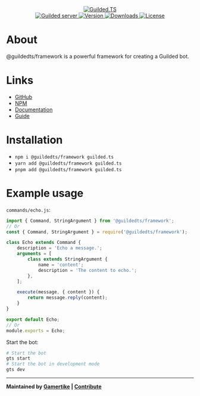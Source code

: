 <div align="center">
    <a href="https://guildedts.js.org">
        <img src="https://guildedts.js.org/media/banner.png" alt="Guilded.TS"/>
    </a>
    <div>
        <A href="https://guilded.gg/guildedts">
            <img src="https://shields.yoki-labs.xyz/shields/vanity/guildedts?style=for-the-badge" alt="Guilded server">
        </a>
        <a href="https://npmjs.com/@guildedts/framework">
            <img src="https://img.shields.io/npm/v/@guildedts/framework?style=for-the-badge" alt="Version" />
        </a>
        <a href="https://npmjs.com/@guildedts/framework">
            <img src="https://img.shields.io/npm/dt/@guildedts/framework?style=for-the-badge" alt="Downloads" />
        </a>
        <a href="https://github.com/guildedts/guilded.ts/blob/main/LICENSE">
            <img src="https://img.shields.io/github/license/guildedts/guilded.ts?style=for-the-badge" alt="License" />
        </a>
    </div>
</div>

# About

@guildedts/framework is a powerful framework for creating a Guilded bot.

# Links

-   [GitHub](https://github.com/guildedts/guilded.ts/tree/main/packages/framework)
-   [NPM](https://npmjs.com/@guildedts/framework)
-   [Documentation](https://guildedts.js.org/modules/_guildedts_framework)
-   [Guide](https://guide.guildedts.js.org)

# Installation

-   `npm i @guildedts/framework guilded.ts`
-   `yarn add @guildedts/framework guilded.ts`
-   `pnpm add @guildedts/framework guilded.ts`

# Example usage

`commands/echo.js`:

```js
import { Command, StringArgument } from '@guildedts/framework';
// Or
const { Command, StringArgument } = require('@guildedts/framework');

class Echo extends Command {
	description = 'Echo a message.';
	arguments = [
		class extends StringArgument {
			name = 'content';
			description = 'The content to echo.';
		},
	];

	execute(message, { content }) {
		return message.reply(content);
	}
}

export default Echo;
// Or
module.exports = Echo;
```

Start the bot:

```sh
# Start the bot
gts start
# Start the bot in development mode
gts dev
```

---

**Maintained by [Gamertike](https://gamertike.com) | [Contribute](https://github.com/guildedts/guilded.ts/tree/main/.github/CONTRIBUTING.md)**
